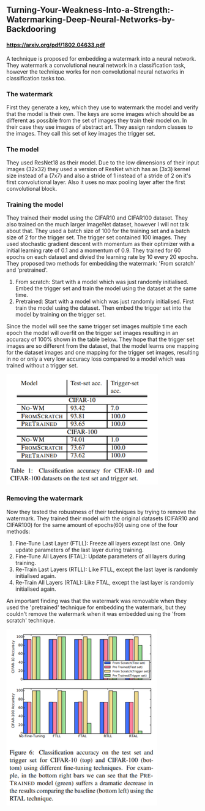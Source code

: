 ## Turning-Your-Weakness-Into-a-Strength:-Watermarking-Deep-Neural-Networks-by-Backdooring
#### https://arxiv.org/pdf/1802.04633.pdf

A technique is proposed for embedding a watermark into a neural network. They watermark a convolutional neural network in a classification task, however
the technique works for non convolutional neural networks in classification tasks too.

### The watermark

First they generate a key, which they use to watermark the model and verify that the model is their own. The keys are some images which should be as different as possible from the set of images they train their model on. In their
case they use images of abstract art. They assign random classes to the images. They call this set of key images the trigger set.

### The model

They used ResNet18 as their model. Due to the low dimensions of their input images (32x32) they used a version of ResNet which has as (3x3) kernel size instead
of a (7x7) and also a stride of 1 instead of a stride of 2 on it's first convolutional layer. Also it uses no max pooling layer after the first convolutional block.

### Training the model

They trained their model using the CIFAR10 and CIFAR100 dataset. They also trained on the much larger ImageNet dataset, however I will not talk about that. They
used a batch size of 100 for the training set and a batch size of 2 for the trigger set. The trigger set contained 100 images. They used stochastic gradient descent
with momentum as their optimizer with a initial learning rate of 0.1 and a momentum of 0.9. They trained for 60 epochs on each dataset and divied the learning rate by 10 every 20 epochs.
They proposed two methods for embedding the watermark: 'From scratch' and 'pretrained'.
1. From scratch: Start with a model which was just randomly initialised. Embed the trigger set and train the model using the dataset at the same time. 
2. Pretrained: Start with a model which was just randomly initialised. First train the model using the dataset. Then embed the trigger set into the model by training on the trigger set.


Since the model will see the same trigger set images multiple time each epoch the model will overfit on the trigger set images resulting in an accuracy of 100%
shown in the table below. They hope that the trigger set images are so different from the dataset, that the model learns one mapping for the dataset images
and one mapping for the trigger set images, resulting in no or only a very low accuracy loss compared to a model which was trained without a trigger set.

![Table 1](/Turning-Your-Weakness-Into-a-Strength:-Watermarking-Deep-Neural-Networks-by-Backdooring/media/table_1.png)

### Removing the watermark

Now they tested the robustness of their techniques by trying to remove the watermark. They trained their model with the original datasets (CIFAR10 and CIFAR100)
for the same amount of epochs(60) using one of the four methods:

1. Fine-Tune Last Layer (FTLL):
Freeze all layers except last one. Only update parameters of the last layer during training.
2. Fine-Tune All Layers (FTAL):
Update parameters of all layers during training.
3. Re-Train Last Layers (RTLL):
Like FTLL, except the last layer is randomly initialised again.
4. Re-Train All Layers (RTAL):
Like FTAL, except the last layer is randomly initialised again.

An important finding was that the watermark was removable when they used the 'pretrained' technique for embedding the watermark, but they couldn't
remove the watermark when it was embedded using the 'from scratch' technique.

![Figure 6](/Turning-Your-Weakness-Into-a-Strength:-Watermarking-Deep-Neural-Networks-by-Backdooring/media/fig_6.png)
